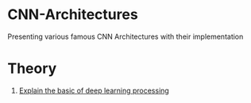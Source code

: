 
# CNN-Architectures

Presenting various famous CNN Architectures with their implementation 





# Theory 

1. [Explain the basic of deep learning processing](https://github.com/NicolaBernini/CNN-Architectures/issues/1)









